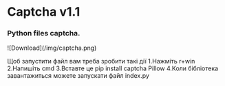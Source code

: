 # Captcha v1.1
<h3 align="left">Python files captcha.</h3>
![Download](/img/captcha.png)

Щоб запустити файл вам треба зробити такі дії
1.Нажміть r+win
2.Напишіть cmd
3.Вставте це pip install captcha Pillow
4.Коли бібліотека завантажиться можете запускати файл index.py
